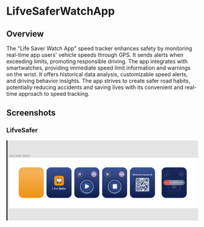 # LifveSaferWatchApp

## Overview
The "Life Saver Watch App" speed tracker enhances safety by monitoring real-time app users' vehicle speeds through GPS. It sends alerts when exceeding limits, promoting responsible driving. The app integrates with smartwatches, providing immediate speed limit information and warnings on the wrist. It offers historical data analysis, customizable speed alerts, and driving behavior insights. The app strives to create safer road habits, potentially reducing accidents and saving lives with its convenient and real-time approach to speed tracking.

## Screenshots 
### LifveSafer
<img src="https://github.com/mehedii-hassan/LifveSaferWatchApp/blob/main/PICTURE/364392425_1284893412143101_4461590574415310627_n.png">  
